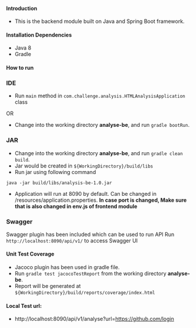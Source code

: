 #### Introduction
* This is the backend module built on Java and Spring Boot framework.

#### Installation Dependencies
* Java 8
* Gradle

#### How to run

### IDE
* Run `main` method in `com.challenge.analysis.HTMLAnalysisApplication` class

OR

* Change into the working directory **analyse-be**, and run `gradle bootRun`.

### JAR

* Change into the working directory **analyse-be**, and run `gradle clean build`. 
* Jar would be created in `${WorkingDirectory}/build/libs`
* Run jar using following command

```
java -jar build/libs/analysis-be-1.0.jar
```

* Application will run at 8090 by default. Can be changed in /resources/application.properties. 
**In case port is changed, Make sure that is also changed in env.js of frontend module**


### Swagger
Swagger plugin has been included which can be used to run API
Run ```http://localhost:8090/api/v1/``` to access Swagger UI 

#### Unit Test Coverage
* Jacoco plugin has been used in gradle file.
* Run `gradle test jacocoTestReport` from the working directory **analyse-be**.
* Report will be generated at `${WorkingDirectory}/build/reports/coverage/index.html`

#### Local Test url:
* http://localhost:8090/api/v1/analyse?url=https://github.com/login
